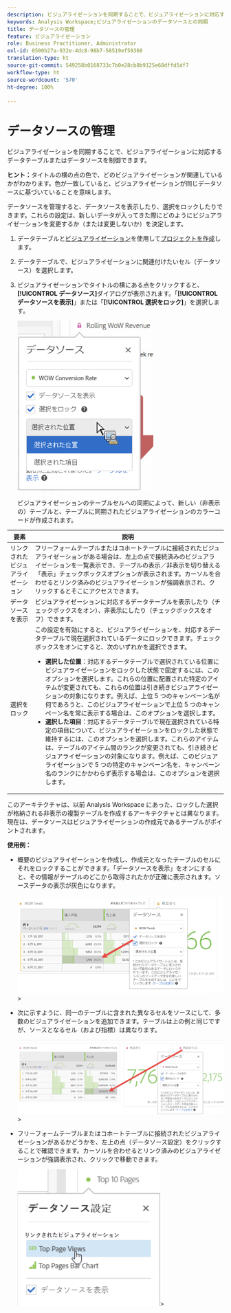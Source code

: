 ```yaml
---
description: ビジュアライゼーションを同期することで、ビジュアライゼーションに対応するデータテーブルまたはデータソースを制御できます。
keywords: Analysis Workspace;ビジュアライゼーションのデータソースとの同期
title: データソースの管理
feature: ビジュアライゼーション
role: Business Practitioner, Administrator
exl-id: 0500b27a-032e-4dc8-98b7-58519ef59368
translation-type: ht
source-git-commit: 549258b0168733c7b0e28cb8b9125e68dffd5df7
workflow-type: ht
source-wordcount: '570'
ht-degree: 100%

---
```


# データソースの管理

ビジュアライゼーションを同期することで、ビジュアライゼーションに対応するデータテーブルまたはデータソースを制御できます。

**ヒント：**&#x200B;タイトルの横の点の色で、どのビジュアライゼーションが関連しているかがわかります。色が一致していると、ビジュアライゼーションが同じデータソースに基づいていることを意味します。

データソースを管理すると、データソースを表示したり、選択をロックしたりできます。これらの設定は、新しいデータが入ってきた際にどのようにビジュアライゼーションを変更するか（または変更しないか）を決定します。

1. データテーブルと[ビジュアライゼーション](/help/analyze/analysis-workspace/visualizations/freeform-analysis-visualizations.md)を使用して[プロジェクトを作成](/help/analyze/analysis-workspace/home.md)します。
1. データテーブルで、ビジュアライゼーションに関連付けたいセル（データソース）を選択します。
1. ビジュアライゼーションでタイトルの横にある点をクリックすると、**[!UICONTROL データソース]**&#x200B;ダイアログが表示されます。「**[!UICONTROL データソースを表示]**」または「**[!UICONTROL 選択をロック]**」を選択します。

   ![](assets/manage-data-source.png)

   ビジュアライゼーションのテーブルセルへの同期によって、新しい（非表示の）テーブルと、テーブルに同期されたビジュアライゼーションのカラーコードが作成されます。

| 要素 | 説明 |
|--- |--- |
| リンクされたビジュアライゼーション | フリーフォームテーブルまたはコホートテーブルに接続されたビジュアライゼーションがある場合は、左上の点で接続済みのビジュアライゼーションを一覧表示でき、テーブルの表示／非表示を切り替える「表示」チェックボックスオプションが表示されます。カーソルを合わせるとリンク済みのビジュアライゼーションが強調表示され、クリックするとそこにアクセスできます。 |
| データソースを表示 | ビジュアライゼーションに対応するデータテーブルを表示したり（チェックボックスをオン）、非表示にしたり（チェックボックスをオフ）できます。 |
| 選択をロック | この設定を有効にすると、ビジュアライゼーションを、対応するデータテーブルで現在選択されているデータにロックできます。チェックボックスをオンにすると、次のいずれかを選択できます。  <ul><li>**選択した位置**：対応するデータテーブルで選択されている位置にビジュアライゼーションをロックした状態で固定するには、このオプションを選択します。これらの位置に配置された特定のアイテムが変更されても、これらの位置は引き続きビジュアライゼーションの対象になります。例えば、上位 5 つのキャンペーン名が何であろうと、このビジュアライゼーションで上位 5 つのキャンペーン名を常に表示する場合は、このオプションを選択します。</li> <li>**選択した項目**：対応するデータテーブルで現在選択されている特定の項目について、ビジュアライゼーションをロックした状態で維持するには、このオプションを選択します。これらのアイテムは、テーブルのアイテム間のランクが変更されても、引き続きビジュアライゼーションの対象になります。例えば、このビジュアライゼーションで 5 つの特定のキャンペーン名を、キャンペーン名のランクにかかわらず表示する場合は、このオプションを選択します。</li></ul> |

このアーキテクチャは、以前 Analysis Workspace にあった、ロックした選択が格納される非表示の複製テーブルを作成するアーキテクチャとは異なります。現在は、データソースはビジュアライゼーションの作成元であるテーブルがポイントされます。

**使用例：**

* 概要のビジュアライゼーションを作成し、作成元となったテーブルのセルにそれをロックすることができます。「データソースを表示」をオンにすると、その情報がテーブルのどこから取得されたかが正確に表示されます。ソースデータの表示が灰色になります。

   ![](assets/data-source2.png)>
* 次に示すように、同一のテーブルに含まれた異なるセルをソースにして、多数のビジュアライゼーションを追加できます。テーブルは上の例と同じですが、ソースとなるセル（および指標）は異なります。

   ![](assets/data-source3.png)>
* フリーフォームテーブルまたはコホートテーブルに接続されたビジュアライゼーションがあるかどうかを、左上の点（データソース設定）をクリックすることで確認できます。カーソルを合わせるとリンク済みのビジュアライゼーションが強調表示され、クリックで移動できます。

   ![](assets/linked-visualizations.png)>
